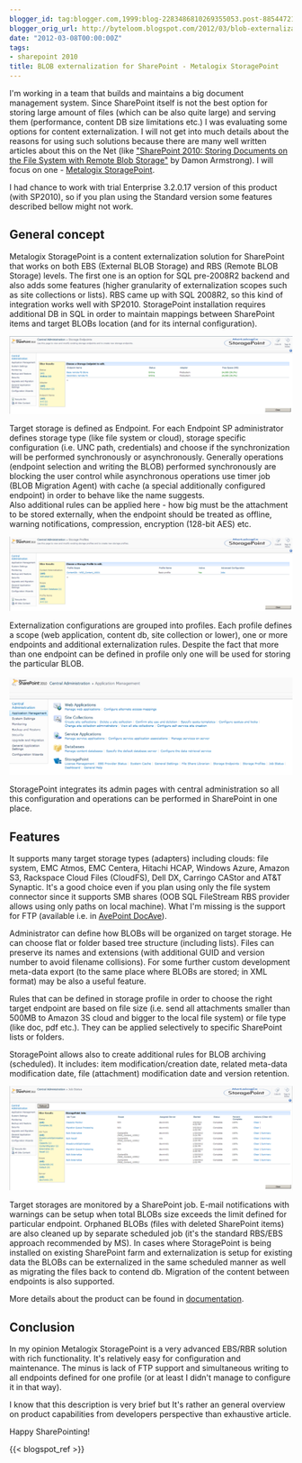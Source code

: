 ```yaml
---
blogger_id: tag:blogger.com,1999:blog-2283486810269355053.post-8854472119926352524
blogger_orig_url: http://byteloom.blogspot.com/2012/03/blob-externalization-for-sharepoint.html
date: "2012-03-08T00:00:00Z"
tags:
- sharepoint 2010
title: BLOB externalization for SharePoint - Metalogix StoragePoint
---
```


I'm working in a team that builds and maintains a big document management system. Since SharePoint itself is not the best option for storing large amount of files (which can be also quite large) and serving them (performance, content DB size limitations etc.) I was evaluating some options for content externalization. I will not get into much details about the reasons for using such solutions because there are many well written articles about this on the Net (like ["SharePoint 2010: Storing Documents on the File System with Remote Blob Storage"](http://www.simple-talk.com/content/article.aspx?article=1280) by Damon Armstrong). I will focus on one - [Metalogix StoragePoint](http://www.metalogix.com/Products/StoragePoint.aspx).  


I had chance to work with trial Enterprise 3.2.0.17 version of this product (with SP2010), so if you plan using the Standard version some features described bellow might not work.  

## General concept

Metalogix StoragePoint is a content externalization solution for SharePoint that works on both EBS (External BLOB Storage) and RBS (Remote BLOB Storage) levels. The first one is an option for SQL pre-2008R2 backend and also adds some features (higher granularity of externalization scopes such as site collections or lists). RBS came up with SQL 2008R2, so this kind of integration works well with SP2010. StoragePoint installation requires additional DB in SQL in order to maintain mappings between SharePoint items and target BLOBs location (and for its internal configuration).

[![Storage endpoints management](admin_3_endpoints.png "Storage endpoints management")](admin_3_endpoints.png)

Target storage is defined as Endpoint. For each Endpoint SP administrator defines storage type (like file system or cloud), storage specific configuration (i.e. UNC path, credentials) and choose if the synchronization will be performed synchronously or asynchronously. Generally operations (endpoint selection and writing the BLOB) performed synchronously are blocking the user control while asynchronous operations use timer job (BLOB Migration Agent) with cache (a special additionally configured endpoint) in order to behave like the name suggests.  
Also additional rules can be applied here - how big must be the attachment to be stored externally, when the endpoint should be treated as offline, warning notifications, compression, encryption (128-bit AES) etc.  

[![Storage profiles management](admin_2_profiles.png "Storage profiles management")](admin_2_profiles.png)

Externalization configurations are grouped into profiles. Each profile defines a scope (web application, content db, site collection or lower), one or more endpoints and additional externalization rules. Despite the fact that more than one endpoint can be defined in profile only one will be used for storing the particular BLOB.  

[![Central administration integration](admin_1_central_admin_view.png "Central administration integration")](admin_1_central_admin_view.png)

StoragePoint integrates its admin pages with central administration so all this configuration and operations can be performed in SharePoint in one place.  

## Features

It supports many target storage types (adapters) including clouds: file system, EMC Atmos, EMC Centera, Hitachi HCAP, Windows Azure, Amazon S3, Rackspace Cloud Files (CloudFS), Dell DX, Carringo CAStor and AT&T Synaptic. It's a good choice even if you plan using only the file system connector since it supports SMB shares (OOB SQL FileStream RBS provider allows using only paths on local machine). What I'm missing is the support for FTP (available i.e. in [AvePoint DocAve](http://www.avepoint.com/sharepoint-products)).  

Administrator can define how BLOBs will be organized on target storage. He can choose flat or folder based tree structure (including lists). Files can preserve its names and extensions (with additional GUID and version number to avoid filename collisions). For some further custom development meta-data export (to the same place where BLOBs are stored; in XML format) may be also a useful feature.  

Rules that can be defined in storage profile in order to choose the right target endpoint are based on file size (i.e. send all attachments smaller than 500MB to Amazon 3S cloud and bigger to the local file system) or file type (like doc, pdf etc.). They can be applied selectively to specific SharePoint lists or folders.  

StoragePoint allows also to create additional rules for BLOB archiving (scheduled). It includes: item modification/creation date, related meta-data modification date, file (attachment) modification date and version retention.  

[![StoragePoint jobs management](admin_3_jobs_status.png "StoragePoint jobs management")](admin_3_jobs_status.png)

Target storages are monitored by a SharePoint job. E-mail notifications with warnings can be setup when total BLOBs size exceeds the limit defined for particular endpoint. Orphaned BLOBs (files with deleted SharePoint items) are also cleaned up by separate scheduled job (it's the standard RBS/EBS approach recommended by MS). In cases where StoragePoint is being installed on existing SharePoint farm and externalization is setup for existing data the BLOBs can be externalized in the same scheduled manner as well as migrating the files back to contend db. Migration of the content between endpoints is also supported.  

More details about the product can be found in [documentation](http://www.metalogix.com/Libraries/Product_Collateral/StoragePoint_Installation_and_Administration_Guide.pdf).  

## Conclusion

In my opinion Metalogix StoragePoint is a very advanced EBS/RBR solution with rich functionality. It's relatively easy for configuration and maintenance. The minus is lack of FTP support and simultaneous writing to all endpoints defined for one profile (or at least I didn't manage to configure it in that way).  

I know that this description is very brief but It's rather an general overview on product capabilities from developers perspective than exhaustive article.  

Happy SharePointing!

{{< blogspot_ref >}}